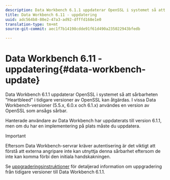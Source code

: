 ```yaml
---
description: Data Workbench 6.1.1 uppdaterar OpenSSL i systemet så att sårbarheten "Heartbleed" i tidigare versioner av OpenSSL kan åtgärdas. I vissa Data Workbench-versioner (5.5.x, 6.0.x och 6.1.x) användes en version av OpenSSL som ansågs sårbar.
title: Data Workbench 6.11 - uppdatering
uuid: adc564b8-80e2-47a3-ad92-dfffd168e1e0
translation-type: tm+mt
source-git-commit: aec1f7b14198cdde91f61d490a235022943bfedb

---
```



# Data Workbench 6.11 - uppdatering{#data-workbench-update}

Data Workbench 6.1.1 uppdaterar OpenSSL i systemet så att sårbarheten &quot;Heartbleed&quot; i tidigare versioner av OpenSSL kan åtgärdas. I vissa Data Workbench-versioner (5.5.x, 6.0.x och 6.1.x) användes en version av OpenSSL som ansågs sårbar.

Hanterade användare av Data Workbench har uppdaterats till version 6.1.1, men om du har en implementering på plats måste du uppdatera.

>[!IMPORTANT]
>
>Eftersom Data Workbench-servrar kräver autentisering är det viktigt att förstå att externa angripare inte kan utnyttja denna sårbarhet eftersom de inte kan komma förbi den initiala handskakningen.

Se [uppgraderingsinstruktioner](../../home/c-inst-svr/c-upgrd-uninst-sftwr/c-upgrd-sftwr/c-6-0-to-6-1-upgrade/c-6-0-to-6-1-upgrade.md#concept-fe2c858705434896941a7885ff17bb9c) för detaljerad information om uppgradering från tidigare versioner till Data Workbench 6.1.1.
